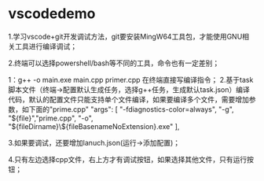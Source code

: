 # vscodedemo

1.学习vscode+git开发调试方法，git要安装MingW64工具包，才能使用GNU相关工具进行编译调试；

2.终端可以选择powershell/bash等不同的工具，命令也有一定差别；

1：g++ -o main.exe main.cpp primer.cpp  在终端直接写编译指令；
2.基于task脚本文件（终端->配置默认生成任务，选择g++任务，生成默认task.json）编译代码，默认的配置文件只能支持单个文件编译，如果要编译多个文件，需要增加参数，如下面的"prime.cpp"
"args": [
                "-fdiagnostics-color=always",
                "-g",
                "${file}","prime.cpp",
    "-o",
                "${fileDirname}\\${fileBasenameNoExtension}.exe"
            ],

3.如果要调试，还要增加lanuch.json(运行->添加配置)；

4.只有左边选择cpp文件，右上方才有调试按钮，如果选择其他文件，只有运行按钮；
